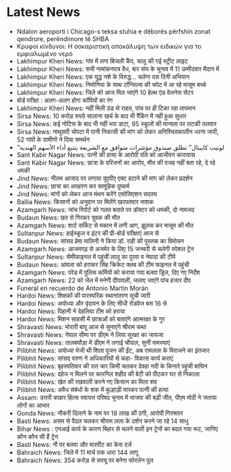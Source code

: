 # Latest News
-  Ndalon aeroporti i Chicago-s teksa stuhia e dëborës përfshin zonat qendrore, perëndimore të SHBA
-  Κρυφοί κίνδυνοι: Η σοκαριστική αποκάλυψη των ειδικών για το εμφιαλωμένο νερό
-  Lakhimpur Kheri News: गांव में लगा बिजली कैंप, चालू की गई स्ट्रीट लाइट
-  Lakhimpur Kheri News: सभी नामांकनपत्र वैध, बार संघ के चुनाव में 11 उम्मीदवार मैदान में
-  Lakhimpur Kheri News: एक युद्ध नशे के विरुद्ध... चलेगा दस दिनी अभियान
-  Lakhimpur Kheri News: निमोनिया के साथ टॉन्सिल्स की चपेट में आ रहे मासूम बच्चे
-  Lakhimpur Kheri News: जिले को आज मिल जाएंगे 10 हेल्थ एंड वेलनेस सेंटर
-  बोर्ड परीक्षा : अलग-अलग होगा कॉपियों का रंग
-  Lakhimpur Kheri News: नहीं मिली ठंड से राहत, पांच पर ही टिका रहा तापमान
-  Sirsa News: 10 करोड़ रुपये सालाना खर्च के बाद भी रैंकिंग में नहीं हुआ सुधार
-  Sirsa News: कई नोटिस के बाद भी नहीं भरा डाटा, 95 स्कूलों की मान्यता पर लटकी तलवार
-  Sirsa News: नाथूसरी चोपटा में पानी निकासी की मांग को लेकर अनिश्चितकालीन धरना जारी, 52 गांवों के ग्रामीणों ने दिया समर्थन
-  “لونيت كابيتال” تطلق صندوق مؤشرات متوافق مع الشريعة يتتبع أداء الأسهم الهندية
-  Sant Kabir Nagar News: पत्नी की हत्या के आरोपी पति को आजीवन कारावास
-  Sant Kabir Nagar News: छात्रा के परिजनों का आरोप, मौत की वजह नहीं बता रहे, दे रहे धमकी
-  Jind News: नीलम आजाद पर लगाया यूएपीए एक्ट हटाने की मांग को लेकर प्रदर्शन
-  Jind News: छात्रा का अपहरण कर सामूहिक दुष्कर्म
-  Jind News: मांगों को लेकर आज मंथन करेंगे एसोसिएशन सदस्य
-  Ballia News: किसानों को अनुदान पर मिलेंगे खरपतवार नाशक
-  Azamgarh News: जांच रिपोर्ट को गलत बताते पर डॉक्टर को धमकी, दो नामजद
-  Budaun News: छत से गिरकर युवक की मौत
-  Azamgarh News: शार्ट सर्किट से मकान में लगी आग, झुलस कर मासूम की मौत
-  Sultanpur News: हाईस्कूल व इंटर की प्री-बोर्ड परीक्षाएं आज से
-  Budaun News: सांसद हेमा मालिनी ने किया डॉ. राही की पुस्तक का विमोचन
-  Azamgarh News: आजमगढ़ से अजमेर के लिए 15 जनवरी से चलेगी स्पेशल ट्रेन
-  Sultanpur News: सेमीफाइनल में पहुंचीं लालू का पुरवा व नेवादा की टीमें
-  Budaun News: आंवला को हराकर सिंह क्रिकेट क्लब की टीम फाइनल में पहुंची
-  Azamgarh News: परेड में पुलिस कर्मियों को कराया गया बलवा ड्रिल, दिए गए निर्देश
-  Azamgarh News: 22 को जेल में मनेगी दीपावली, जलाए जाएंगे पांच हजार दीप
-  Funeral en recuerdo de Antonio Martín Morán
-  Hardoi News: शिक्षकों की पारस्परिक स्थानांतरण सूची जारी
-  Hardoi News: अयोध्या और वृंदावन के लिए सीधी रोडवेज बस 16 से
-  Hardoi News: पिहानी ने देहलिया टीम को हराया
-  Hardoi News: मिशन साहसी में छात्राओं को बताएंगे आत्मरक्षा के गुर
-  Shravasti News: मोरारी बापू आज से सुनाएंगे श्रीराम कथा
-  Shravasti News: नेपाल सीमा पर डीएम ने लिया सुरक्षा का जायजा
-  Shravasti News: तालबघौड़ा में डीएम ने लगाई चौपाल, सुनीं समस्याएं
-  Pilibhit News: अयोध्या भेजी थी शिला पूजन की ईंट, अब रामलला के विराजने का इंतजार
-  Pilibhit News: सांसद वरुण ने अधिकारियों से कहा- विकास कार्य कराएं
-  Pilibhit News: बृहस्पतिवार की रात चार किमी चलकर देवहा नदी के किनारे पहुंची बाघिन
-  Pilibhit News: दहेज न मिलने पर कारगिल शहीद की बेटी को पीटकर घर से निकाला
-  Pilibhit News: खेत की रखवाली करने गए किसान का मिला शव
-  Pilibhit News: अवैध संबंधों के शक में कुल्हाड़ी मारकर पत्नी की हत्या
-  Assam: उत्तरी कछार हिल्स स्वायत्त परिषद चुनाव में भाजपा की बड़ी जीत, पीएम मोदी ने जताया लोगों का आभार
-  Gonda News: नौकरी दिलाने के नाम पर 18 लाख की ठगी, आरोपी गिरफ्तार
-  Basti News: असम से पैदल चलकर श्रीराम लला के दर्शन करने जा रहे 14 साधु
-  Bihar News : एनआई कार्य के कारण बिहार से चलने वाली इन ट्रेनों का बदल गया रूट, जानिए कौन कौन सी हैं ट्रेन
-  Basti News: नौ पर बलवा और मारपीट का केस दर्ज
-  Bahraich News: जिले में 11 मार्च तक धारा 144 लागू
-  Bahraich News: 354 करोड़ से सरयू पर बनेगा फोरलेन पुल
